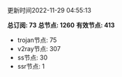 更新时间2022-11-29 04:55:13

**总订阅: 73**
**总节点: 1260**
**有效节点: 413**
- trojan节点: 75
- v2ray节点: 307
- ss节点: 30
- ssr节点: 1
